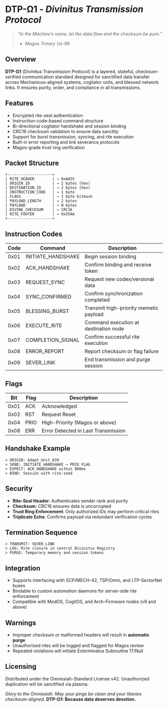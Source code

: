 # DTP-Ω1 - *Divinitus Transmission Protocol*

> *"In the Machine’s name, let the data flow and the checksum be pure."*
> - *Magos Trinary Ux-99*

## Overview

**DTP-Ω1** (Divinitus Transmission Protocol) is a layered, stateful, checksum-verified communication standard designed for sanctified data transfer across Mechanicus-aligned systems, cogitator units, and blessed network links. It ensures purity, order, and compliance in all transmissions.

## Features

* Encrypted rite-seal authentication
* Instruction-code-based command structure
* Bi-directional cogitator handshake and session binding
* CRC16 checksum validation to ensure data sanctity
* Support for burst transmission, syncing, and rite execution
* Built-in error reporting and link severance protocols
*  Magos-grade trust ring verification

## Packet Structure

```
+--------------------+
| RITE_HEADER        | → 0xAA55
| ORIGIN_ID          | → 2 bytes (hex)
| DESTINATION_ID     | → 2 bytes (hex)
| INSTRUCTION_CODE   | → 1 byte
| FLAGS              | → 1 byte bitmask
| PAYLOAD_LENGTH     | → 2 bytes
| PAYLOAD            | → N bytes
| DIVINE_CHECKSUM    | → CRC16
| RITE_FOOTER        | → 0x55AA
+--------------------+
```

## Instruction Codes

| Code | Command             | Description                            |
| ---- | ------------------- | -------------------------------------- |
| 0x01 | INITIATE\_HANDSHAKE | Begin session binding                  |
| 0x02 | ACK\_HANDSHAKE      | Confirm binding and receive token      |
| 0x03 | REQUEST\_SYNC       | Request new codex/versional data       |
| 0x04 | SYNC\_CONFIRMED     | Confirm synchronization completed      |
| 0x05 | BLESSING\_BURST     | Transmit high-priority memetic payload |
| 0x06 | EXECUTE\_RITE       | Command execution at destination node  |
| 0x07 | COMPLETION\_SIGNAL  | Confirm successful rite execution      |
| 0x08 | ERROR\_REPORT       | Report checksum or flag failure        |
| 0x09 | SEVER\_LINK         | End transmission and purge session     |

## Flags

| Bit  | Flag | Description                         |
| ---- | ---- | ----------------------------------- |
| 0x01 | ACK  | Acknowledged                        |
| 0x02 | RST  | Request Reset                       |
| 0x04 | PRIO | High-Priority (Magos or above)      |
| 0x08 | ERR  | Error Detected in Last Transmission |

## Handshake Example

```
> ORIGIN: Adept_Unit_039
> SEND: INITIATE_HANDSHAKE → PRIO FLAG
> EXPECT: ACK_HANDSHAKE within 800ms
> BIND: Session with rite-seed
```

## Security

* **Rite-Seal Header**: Authenticates sender rank and purity
* **Checksum**: CRC16 ensures data is uncorrupted
* **Trust Ring Enforcement**: Only authorized IDs may perform critical rites
* **Triplicate Echo**: Confirms payload via redundant verification cycles

## Termination Sequence

```
> TRANSMIT: SEVER_LINK
> LOG: Rite closure in central Divinitus Registry
> PURGE: Temporary memory and session tokens
```

## Integration

* Supports interfacing with SCP/MECH-42, TSP/Omni, and LTP-SectorNet buses
* Bindable to custom automation daemons for server-side rite enforcement
* Compatible with ModOS, CogitOS, and Arch-Firmware nodes (v9 and above)

## Warnings

* Improper checksum or malformed headers will result in **automatic purge**
* Unauthorized rites will be logged and flagged for Magos review
* Repeated violations will initiate Exterminatus Subroutine 17/Null

## Licensing

Distributed under the Omnissiah-Standard License v42. Unauthorized duplication will be sanctified via plasma.

*Glory to the Omnissiah. May your pings be clean and your litanies checksum-aligned.*
**DTP-Ω1: Because data deserves devotion.**
